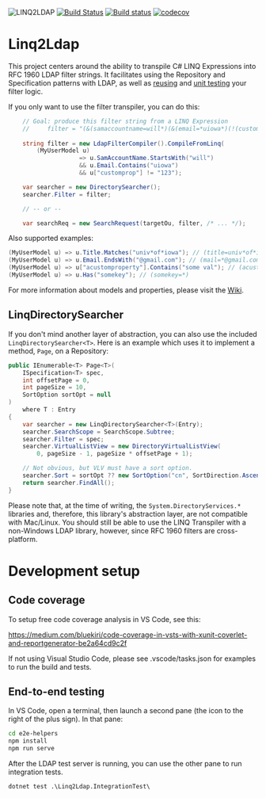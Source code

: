 ![LINQ2LDAP][banner]
[![Build Status][travisimg]][travislink]
[![Build status][appveyorimg]][appveyorlink]
[![codecov][codecovimg]][codecovlink]

# Linq2Ldap

This project centers around the ability to transpile C# LINQ Expressions into RFC 1960 LDAP filter strings.
It facilitates using the Repository and Specification patterns with LDAP, as well as
[reusing](#expression-reusability) and [unit testing](#testability) your filter logic.

If you only want to use the filter transpiler, you can do this:

```c#
    // Goal: produce this filter string from a LINQ Expression
    //     filter = "(&(samaccountname=will*)(&(email=*uiowa*)(!(customprop=123))))";
    
    string filter = new LdapFilterCompiler().CompileFromLinq(
        (MyUserModel u)
                    => u.SamAccountName.StartsWith("will")
                    && u.Email.Contains("uiowa")
                    && u["customprop"] != "123");

    var searcher = new DirectorySearcher();
    searcher.Filter = filter;

    // -- or --

    var searchReq = new SearchRequest(targetOu, filter, /* ... */);
```

Also supported examples:

```c#
(MyUserModel u) => u.Title.Matches("univ*of*iowa"); // (title=univ*of*iowa)
(MyUserModel u) => u.Email.EndsWith("@gmail.com"); // (mail=*@gmail.com)
(MyUserModel u) => u["acustomproperty"].Contains("some val"); // (acustomproperty=*some val*)
(MyUserModel u) => u.Has("somekey"); // (somekey=*)
```

For more information about models and properties, please visit the [Wiki](https://github.com/cdibbs/linq2ldap/wiki).

## LinqDirectorySearcher

If you don't mind another layer of abstraction, you can also use the included `LinqDirectorySearcher<T>`.
Here is an example which uses it to implement a method, `Page`, on a Repository:

```c#
public IEnumerable<T> Page<T>(
    ISpecification<T> spec,
    int offsetPage = 0,
    int pageSize = 10,
    SortOption sortOpt = null
)
    where T : Entry
{
    var searcher = new LinqDirectorySearcher<T>(Entry);
    searcher.SearchScope = SearchScope.Subtree;
    searcher.Filter = spec;
    searcher.VirtualListView = new DirectoryVirtualListView(
        0, pageSize - 1, pageSize * offsetPage + 1);

    // Not obvious, but VLV must have a sort option.
    searcher.Sort = sortOpt ?? new SortOption("cn", SortDirection.Ascending);
    return searcher.FindAll();
}
```

Please note that, at the time of writing, the `System.DirectoryServices.*` libraries and, therefore, this
library's abstraction layer, are not compatible with Mac/Linux. You should still be able to use the LINQ
Transpiler with a non-Windows LDAP library, however, since RFC 1960 filters are cross-platform.

# Development setup

## Code coverage 

To setup free code coverage analysis in VS Code, see this:

https://medium.com/bluekiri/code-coverage-in-vsts-with-xunit-coverlet-and-reportgenerator-be2a64cd9c2f

If not using Visual Studio Code, please see .vscode/tasks.json for examples to run the build and tests.

## End-to-end testing

In VS Code, open a terminal, then launch a second pane (the icon to the right of the plus sign).
In that pane:

```bash
cd e2e-helpers
npm install
npm run serve
```

After the LDAP test server is running, you can use the other pane to run integration tests.

```
dotnet test .\Linq2Ldap.IntegrationTest\
```

[banner]: https://github.com/cdibbs/linq2ldap/blob/master/resources/header.svg "The only way to discover the limits of the possible is to go beyond them into the impossible. - Arthur C. Clarke"
[1]: https://github.com/cdibbs/linq2ldap/blob/master/Linq2Ldap/Specification.cs#L42
[travisimg]: https://travis-ci.org/cdibbs/linq2ldap.svg?branch=master
[travislink]: https://travis-ci.org/cdibbs/linq2ldap
[appveyorimg]: https://ci.appveyor.com/api/projects/status/i8u7bshsqw63wj7e?svg=true
[appveyorlink]: https://ci.appveyor.com/project/cdibbs/linq2ldap
[codecovimg]: https://codecov.io/gh/cdibbs/linq2ldap/branch/master/graph/badge.svg
[codecovlink]: https://codecov.io/gh/cdibbs/linq2ldap
